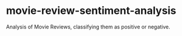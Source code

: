 # movie-review-sentiment-analysis

Analysis of Movie Reviews, classifying them as positive or negative.
